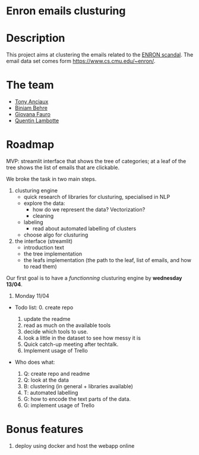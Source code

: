 # Enron emails clusturing

# Description

This project aims at clustering the emails related to the [ENRON scandal](https://en.wikipedia.org/wiki/Enron_scandal). The email data set comes form https://www.cs.cmu.edu/~enron/.

# The team

- [Tony Anciaux](https://github.com/TonyAnciaux)
- [Biniam Behre](https://github.com/BiniamBerhe)
- [Giovana Fauro](https://github.com/Gio-F)
- [Quentin Lambotte](https://github.com/qlambotte)

# Roadmap

MVP: streamlit interface that shows the tree of categories; at a leaf of the tree shows the list of emails that are clickable.

We broke the task in two main steps.
1. clusturing engine
   - quick research of libraries for clusturing, specialised in NLP
   - explore the data:
     * how do we represent the data? Vectorization?
     * cleaning
   - labeling
     * read about automated labelling of clusters
   - choose algo for clusturing
2. the interface (streamlit)
   - introduction text
   - the tree implementation
   - the leafs implementation (the path to the leaf, list of emails, and how to read them)

Our first goal is to have a _functionning_ clusturing engine by **wednesday 13/04**.


1. Monday 11/04

- Todo list:
  0. create repo
  1. update the readme
  2. read as much on the available tools
  3. decide which tools to use.
  4. look a little in the dataset to see how messy it is
  5. Quick catch-up meeting after techtalk.
  6. Implement usage of Trello

- Who does what:
  1. Q: create repo and readme
  2. Q: look at the data
  3. B: clustering (in general + libraries available)
  4. T: automated labelling
  5. G: how to encode the text parts of the data.
  6. G: implement usage of Trello

# Bonus features

1. deploy using docker and host the webapp online
